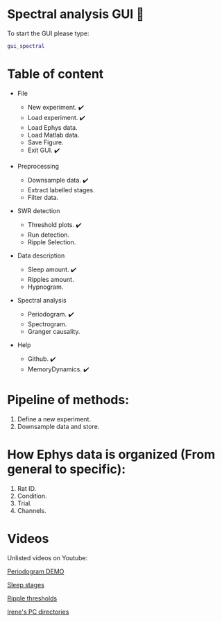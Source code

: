 # Spectral analysis GUI :crystal_ball:

To start the GUI please type:
```matlab
gui_spectral
```

# Table of content

 * File
   * New experiment. :heavy_check_mark:
   * Load experiment. :heavy_check_mark:
   * Load Ephys data.
   * Load Matlab data.
   * Save Figure.
   * Exit GUI. :heavy_check_mark:

 * Preprocessing
   * Downsample data. :heavy_check_mark:
   * Extract labelled stages.
   * Filter data.

 * SWR detection
   * Threshold plots. :heavy_check_mark:
   * Run detection. 
   * Ripple Selection.

 * Data description
   * Sleep amount. :heavy_check_mark:
   * Ripples amount. 
   * Hypnogram.

 * Spectral analysis
   * Periodogram. :heavy_check_mark:
   * Spectrogram. 
   * Granger causality.

 * Help
   * Github. :heavy_check_mark:
   * MemoryDynamics. :heavy_check_mark:

# Pipeline of methods:

1. Define a new experiment.
2. Downsample data and store.

# How Ephys data is organized (From general to specific):

1. Rat ID.
2. Condition.
3. Trial.
4. Channels.



# Videos 
<!--- 
PART 1
<p align="center">
<img src="gif1.gif" width="1500">
</p>
PART 2
<p align="center">
<img src="gif2.gif" width="1500">
</p>
PART 3
<p align="center">
<img src="gif3.gif" width="1500">
</p>
 --->

<!--- <img src="poster_Adrian8.png" width="800">--->

Unlisted videos on Youtube:

[Periodogram DEMO](https://www.youtube.com/watch?v=TUbLwjfCAMI&feature=youtu.be)

[Sleep stages](https://www.youtube.com/watch?v=KMN62T7EluY&feature=youtu.be)

[Ripple thresholds](https://www.youtube.com/watch?v=IMpiQVgEH4g&feature=youtu.be)

[Irene's PC directories](https://www.youtube.com/watch?v=zP2UaCQGjFA&feature=youtu.be)
